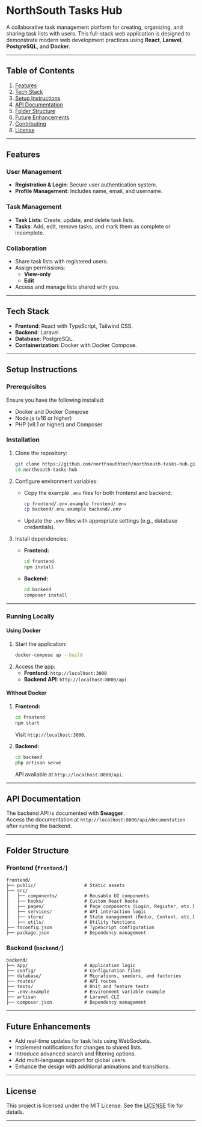 

# **NorthSouth Tasks Hub**  
A collaborative task management platform for creating, organizing, and sharing task lists with users. This full-stack web application is designed to demonstrate modern web development practices using **React**, **Laravel**, **PostgreSQL**, and **Docker**.  

---

## **Table of Contents**
1. [Features](#features)  
2. [Tech Stack](#tech-stack)  
3. [Setup Instructions](#setup-instructions)  
4. [API Documentation](#api-documentation)  
5. [Folder Structure](#folder-structure)  
6. [Future Enhancements](#future-enhancements)  
7. [Contributing](#contributing)  
8. [License](#license)  

---

## **Features**

### **User Management**
- **Registration & Login**: Secure user authentication system.  
- **Profile Management**: Includes name, email, and username.  

### **Task Management**
- **Task Lists**: Create, update, and delete task lists.  
- **Tasks**: Add, edit, remove tasks, and mark them as complete or incomplete.  

### **Collaboration**
- Share task lists with registered users.  
- Assign permissions:  
  - **View-only**  
  - **Edit**  
- Access and manage lists shared with you.  

---

## **Tech Stack**
- **Frontend**: React with TypeScript, Tailwind CSS.  
- **Backend**: Laravel.  
- **Database**: PostgreSQL.  
- **Containerization**: Docker with Docker Compose.  

---

## **Setup Instructions**

### **Prerequisites**
Ensure you have the following installed:  
- Docker and Docker Compose  
- Node.js (v16 or higher)  
- PHP (v8.1 or higher) and Composer  

### **Installation**
1. Clone the repository:
   ```bash
   git clone https://github.com/northsouthtech/northsouth-tasks-hub.git
   cd northsouth-tasks-hub
   ```

2. Configure environment variables:
   - Copy the example `.env` files for both frontend and backend:
     ```bash
     cp frontend/.env.example frontend/.env
     cp backend/.env.example backend/.env
     ```
   - Update the `.env` files with appropriate settings (e.g., database credentials).  

3. Install dependencies:
   - **Frontend:**
     ```bash
     cd frontend
     npm install
     ```
   - **Backend:**
     ```bash
     cd backend
     composer install
     ```

---

### **Running Locally**

#### **Using Docker**
1. Start the application:
   ```bash
   docker-compose up --build
   ```
2. Access the app:
   - **Frontend**: `http://localhost:3000`  
   - **Backend API**: `http://localhost:8000/api`  

#### **Without Docker**
1. **Frontend:**
   ```bash
   cd frontend
   npm start
   ```
   Visit `http://localhost:3000`.  

2. **Backend:**
   ```bash
   cd backend
   php artisan serve
   ```
   API available at `http://localhost:8000/api`.  

---

## **API Documentation**
The backend API is documented with **Swagger**.  
Access the documentation at `http://localhost:8000/api/documentation` after running the backend.  

---

## **Folder Structure**

### **Frontend** (`frontend/`)
```plaintext
frontend/
├── public/                  # Static assets
├── src/
│   ├── components/          # Reusable UI components
│   ├── hooks/               # Custom React hooks
│   ├── pages/               # Page components (Login, Register, etc.)
│   ├── services/            # API interaction logic
│   ├── store/               # State management (Redux, Context, etc.)
│   ├── utils/               # Utility functions
├── tsconfig.json            # TypeScript configuration
├── package.json             # Dependency management
```

### **Backend** (`backend/`)
```plaintext
backend/
├── app/                     # Application logic
├── config/                  # Configuration files
├── database/                # Migrations, seeders, and factories
├── routes/                  # API routes
├── tests/                   # Unit and feature tests
├── .env.example             # Environment variable example
├── artisan                  # Laravel CLI
├── composer.json            # Dependency management
```

---

## **Future Enhancements**
- Add real-time updates for task lists using WebSockets.  
- Implement notifications for changes to shared lists.  
- Introduce advanced search and filtering options.  
- Add multi-language support for global users.  
- Enhance the design with additional animations and transitions.  

---



## **License**
This project is licensed under the MIT License. See the [LICENSE](LICENSE) file for details.  

---

